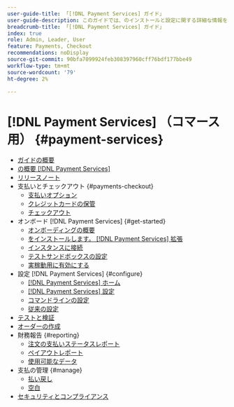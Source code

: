 ```yaml
---
user-guide-title: 「[!DNL Payment Services] ガイド」
user-guide-description: このガイドでは、のインストールと設定に関する詳細な情報を提供します [!DNL Payment Services] の [!DNL Adobe Commerce] または [!DNL Magento Open Source] 保管する。」
breadcrumb-title: 「[!DNL Payment Services] ガイド」
index: true
role: Admin, Leader, User
feature: Payments, Checkout
recommendations: noDisplay
source-git-commit: 90bfa7099924feb308397960cff76bdf177bbe49
workflow-type: tm+mt
source-wordcount: '79'
ht-degree: 2%

---
```



# [!DNL Payment Services] （コマース用） {#payment-services}

- [ガイドの概要](guide-overview.md)
- [の概要 [!DNL Payment Services]](overview.md)
- [リリースノート](release-notes.md)
- 支払いとチェックアウト {#payments-checkout}
   - [支払いオプション](payments-options.md)
   - [クレジットカードの保管](vaulting.md)
   - [チェックアウト](checkout.md)
- オンボード [!DNL Payment Services] {#get-started}
   - [オンボーディングの概要](onboard.md)
   - [をインストールします。 [!DNL Payment Services] 拡張](install.md)
   - [インスタンスに接続](connect.md)
   - [テストサンドボックスの設定](sandbox.md)
   - [実稼動用に有効にする](production.md)
- 設定 [!DNL Payment Services] {#configure}
   - [[!DNL Payment Services] ホーム](payments-home.md)
   - [[!DNL Payment Services] 設定](settings.md)
   - [コマンドラインの設定](configure-cli.md)
   - [従来の設定](configure-admin.md)
- [テストと検証](test-validate.md)
- [オーダーの作成](create-order.md)
- 財務報告 {#reporting}
   - [注文の支払いステータスレポート](order-payment-status.md)
   - [ペイアウトレポート](payouts.md)
   - [使用可能なデータ](data.md)
- 支払の管理 {#manage}
   - [払い戻し](refunds.md)
   - [空白](voids.md)
- [セキュリティとコンプライアンス](security.md)
